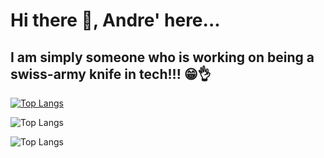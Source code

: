 # Hi there 👋,  Andre' here...

## I am simply someone who is working on being a swiss-army knife in tech!!! 😁👌


 [![Top Langs](https://github-readme-stats-red-kappa-82.vercel.app/api/top-langs/?username=andre-east&theme=github_dark_dimmed&langs_count=8)](https://github.com/andre-east/github-readme-stats) 

![Top Langs](https://github-readme-stats-red-kappa-82.vercel.app/api/top-langs/?username=andre-east&hide_progress=true&theme=github_dark_dimmed&langs_count=8)

![Top Langs](https://github-readme-stats-red-kappa-82.vercel.app/api/top-langs/?username=andre-east&layout=compact)